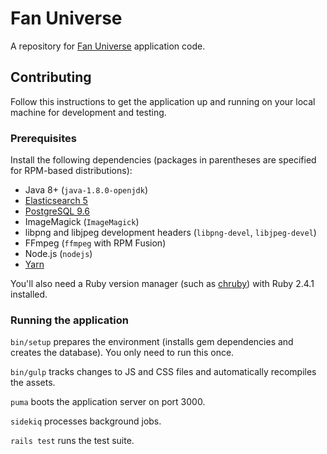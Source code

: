 # Fan Universe

A repository for [Fan Universe](https://www.fanuniverse.org) application code.

## Contributing

Follow this instructions to get the application up and running
on your local machine for development and testing.

### Prerequisites

Install the following dependencies
(packages in parentheses are specified for RPM-based distributions):

* Java 8+ (`java-1.8.0-openjdk`)
* [Elasticsearch 5](https://www.elastic.co/guide/en/elasticsearch/reference/current/rpm.html)
* [PostgreSQL 9.6](https://www.postgresql.org/download/linux/redhat/#yum)
* ImageMagick (`ImageMagick`)
* libpng and libjpeg development headers (`libpng-devel`, `libjpeg-devel`)
* FFmpeg (`ffmpeg` with RPM Fusion)
* Node.js (`nodejs`)
* [Yarn](https://yarnpkg.com/en/docs/install)

You'll also need a Ruby version manager
(such as [chruby](https://github.com/postmodern/chruby)) with Ruby 2.4.1 installed.

### Running the application

`bin/setup` prepares the environment (installs gem dependencies and
creates the database). You only need to run this once.

`bin/gulp` tracks changes to JS and CSS files and automatically recompiles the assets.

`puma` boots the application server on port 3000.

`sidekiq` processes background jobs.

`rails test` runs the test suite.
